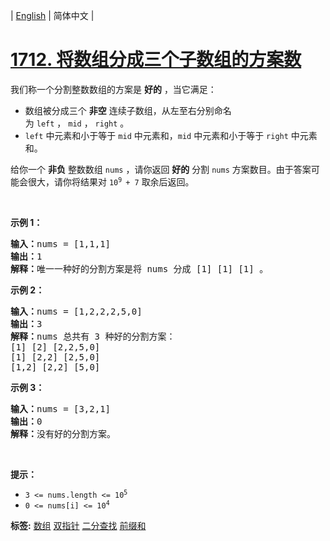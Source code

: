 | [English](README_EN.md) | 简体中文 |

# [1712. 将数组分成三个子数组的方案数](https://leetcode.cn/problems/ways-to-split-array-into-three-subarrays)
<p>我们称一个分割整数数组的方案是 <strong>好的</strong> ，当它满足：</p>

<ul>
	<li>数组被分成三个 <strong>非空</strong> 连续子数组，从左至右分别命名为 <code>left</code> ， <code>mid</code> ， <code>right</code> 。</li>
	<li><code>left</code> 中元素和小于等于 <code>mid</code> 中元素和，<code>mid</code> 中元素和小于等于 <code>right</code> 中元素和。</li>
</ul>

<p>给你一个 <strong>非负</strong> 整数数组 <code>nums</code> ，请你返回 <strong>好的</strong> 分割 <code>nums</code> 方案数目。由于答案可能会很大，请你将结果对 <code>10<sup>9 </sup>+ 7</code> 取余后返回。</p>

<p> </p>

<p><strong>示例 1：</strong></p>

<pre>
<b>输入：</b>nums = [1,1,1]
<b>输出：</b>1
<b>解释：</b>唯一一种好的分割方案是将 nums 分成 [1] [1] [1] 。</pre>

<p><strong>示例 2：</strong></p>

<pre>
<b>输入：</b>nums = [1,2,2,2,5,0]
<b>输出：</b>3
<b>解释：</b>nums 总共有 3 种好的分割方案：
[1] [2] [2,2,5,0]
[1] [2,2] [2,5,0]
[1,2] [2,2] [5,0]
</pre>

<p><strong>示例 3：</strong></p>

<pre>
<b>输入：</b>nums = [3,2,1]
<b>输出：</b>0
<b>解释：</b>没有好的分割方案。</pre>

<p> </p>

<p><strong>提示：</strong></p>

<ul>
	<li><code>3 <= nums.length <= 10<sup>5</sup></code></li>
	<li><code>0 <= nums[i] <= 10<sup>4</sup></code></li>
</ul>

**标签:**  [数组](https://leetcode.cn/tag/array) [双指针](https://leetcode.cn/tag/two-pointers) [二分查找](https://leetcode.cn/tag/binary-search) [前缀和](https://leetcode.cn/tag/prefix-sum) 